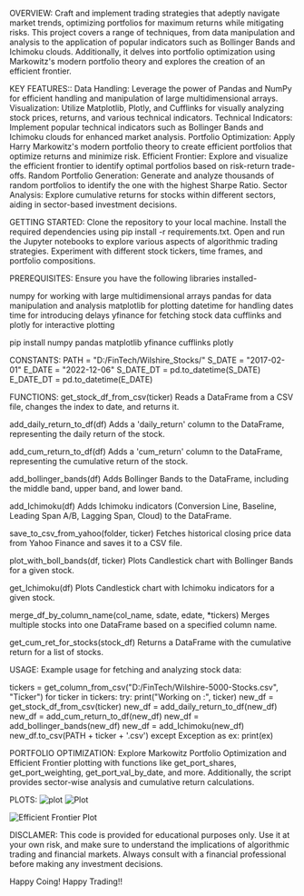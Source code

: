 OVERVIEW:
Craft and implement trading strategies that adeptly navigate market trends, optimizing portfolios for maximum returns while mitigating risks. This project covers a range of techniques, from data manipulation and analysis to the application of popular indicators such as Bollinger Bands and Ichimoku clouds. Additionally, it delves into portfolio optimization using Markowitz's modern portfolio theory and explores the creation of an efficient frontier.

KEY FEATURES::
Data Handling: Leverage the power of Pandas and NumPy for efficient handling and manipulation of large multidimensional arrays.
Visualization: Utilize Matplotlib, Plotly, and Cufflinks for visually analyzing stock prices, returns, and various technical indicators.
Technical Indicators: Implement popular technical indicators such as Bollinger Bands and Ichimoku clouds for enhanced market analysis.
Portfolio Optimization: Apply Harry Markowitz's modern portfolio theory to create efficient portfolios that optimize returns and minimize risk.
Efficient Frontier: Explore and visualize the efficient frontier to identify optimal portfolios based on risk-return trade-offs.
Random Portfolio Generation: Generate and analyze thousands of random portfolios to identify the one with the highest Sharpe Ratio.
Sector Analysis: Explore cumulative returns for stocks within different sectors, aiding in sector-based investment decisions.

GETTING STARTED:
Clone the repository to your local machine.
Install the required dependencies using pip install -r requirements.txt.
Open and run the Jupyter notebooks to explore various aspects of algorithmic trading strategies.
Experiment with different stock tickers, time frames, and portfolio compositions.

PREREQUISITES:
Ensure you have the following libraries installed-

numpy for working with large multidimensional arrays
pandas for data manipulation and analysis
matplotlib for plotting
datetime for handling dates
time for introducing delays
yfinance for fetching stock data
cufflinks and plotly for interactive plotting

pip install numpy pandas matplotlib yfinance cufflinks plotly

CONSTANTS:
PATH = "D:/FinTech/Wilshire_Stocks/"
S_DATE = "2017-02-01"
E_DATE = "2022-12-06"
S_DATE_DT = pd.to_datetime(S_DATE)
E_DATE_DT = pd.to_datetime(E_DATE)

FUNCTIONS:
get_stock_df_from_csv(ticker)
Reads a DataFrame from a CSV file, changes the index to date, and returns it.

add_daily_return_to_df(df)
Adds a 'daily_return' column to the DataFrame, representing the daily return of the stock.

add_cum_return_to_df(df)
Adds a 'cum_return' column to the DataFrame, representing the cumulative return of the stock.

add_bollinger_bands(df)
Adds Bollinger Bands to the DataFrame, including the middle band, upper band, and lower band.

add_Ichimoku(df)
Adds Ichimoku indicators (Conversion Line, Baseline, Leading Span A/B, Lagging Span, Cloud) to the DataFrame.

save_to_csv_from_yahoo(folder, ticker)
Fetches historical closing price data from Yahoo Finance and saves it to a CSV file.

plot_with_boll_bands(df, ticker)
Plots Candlestick chart with Bollinger Bands for a given stock.

get_Ichimoku(df)
Plots Candlestick chart with Ichimoku indicators for a given stock.

merge_df_by_column_name(col_name, sdate, edate, *tickers)
Merges multiple stocks into one DataFrame based on a specified column name.

get_cum_ret_for_stocks(stock_df)
Returns a DataFrame with the cumulative return for a list of stocks.

USAGE:
Example usage for fetching and analyzing stock data:

tickers = get_column_from_csv("D:/FinTech/Wilshire-5000-Stocks.csv", "Ticker")
for ticker in tickers:
    try:
        print("Working on :", ticker)
        new_df = get_stock_df_from_csv(ticker)
        new_df = add_daily_return_to_df(new_df)
        new_df = add_cum_return_to_df(new_df)
        new_df = add_bollinger_bands(new_df)
        new_df = add_Ichimoku(new_df)
        new_df.to_csv(PATH + ticker + '.csv')
    except Exception as ex:
        print(ex)

PORTFOLIO OPTIMIZATION:
Explore Markowitz Portfolio Optimization and Efficient Frontier plotting with functions like get_port_shares, get_port_weighting, get_port_val_by_date, and more. Additionally, the script provides sector-wise analysis and cumulative return calculations.

PLOTS:
![plot](https://github.com/AHarshaNaidu/FinTech-AlgorithmicTradingStrategies/assets/116995673/0c878d6a-349b-43f9-b401-aac41bceea95)
![Plot](https://github.com/AHarshaNaidu/FinTech-AlgorithmicTradingStrategies/assets/116995673/c9309c2c-4464-4cb6-a7be-8fb51c6de52d)

![Efficient Frontier Plot](https://github.com/AHarshaNaidu/FinTech-AlgorithmicTradingStrategies/assets/116995673/f7e9d21f-b0c7-42f0-bab0-11583ed216f5)

DISCLAMER:
This code is provided for educational purposes only. Use it at your own risk, and make sure to understand the implications of algorithmic trading and financial markets. Always consult with a financial professional before making any investment decisions.

Happy Coing! Happy Trading!!
